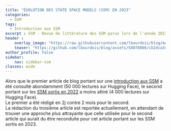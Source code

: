 ```yaml
---
title: "ÉVOLUTION DES STATE SPACE MODELS (SSM) EN 2023"
categories:
  - SSM
tags:
  - Introduction aux SSM 
excerpt : SSM - Revue de littérature des SSM parus lors de l'année 2023
header :
    overlay_image: "https://raw.githubusercontent.com/lbourdois/blog/master/assets/images/NLP_radom_blog.png"
    teaser: "https://github.com/lbourdois/blog/assets/58078086/cb2dca34-9a3e-481a-8773-2360a1ceaa1c"
author_profile: false
sidebar:
    nav: sidebar-ssm
classes: wide
---
```


Alors que le premier article de blog portant sur une [introduction aux SSM](https://lbourdois.github.io/blog/ssm/introduction_ssm/) a été consulté abondamment (50 000 lectures sur Hugging Face), le second portant sur les [SSM sortis en 2022](https://lbourdois.github.io/blog/ssm/ssm_en_2022/) a moins attiré (4 000 lectures sur Hugging Face).  
Le premier a été rédigé en 2j contre 2 mois pour le second.  
La rédaction du troisième article est reportée actuellement, en attendant de trouver une approche plus attrayante que celle utilisée pour le second article qui aurait du être reconduite pour cet article portant sur les SSM sortis en 2023.
